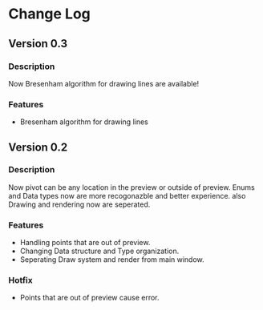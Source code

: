 # Change Log


## Version 0.3

### Description
Now Bresenham algorithm for drawing lines are available!

### Features
- Bresenham algorithm for drawing lines


## Version 0.2

### Description
Now pivot can be any location in the preview or outside of preview. Enums and Data types now are more recogonazble and better experience. also Drawing and rendering now are seperated.

### Features
- Handling points that are out of preview.
- Changing Data structure and Type organization.
- Seperating Draw system and render from main window.

### Hotfix
- Points that are out of preview cause error.
